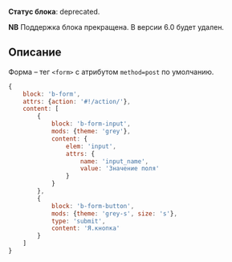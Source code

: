 **Статус блока**: deprecated.

**NB** Поддержка блока прекращена. В версии 6.0 будет удален.

## Описание

Форма – тег `<form>` с атрибутом `method=post` по умолчанию.

```js
{
    block: 'b-form',
    attrs: {action: '#!/action/'},
    content: [
        {
            block: 'b-form-input',
            mods: {theme: 'grey'},
            content: {
                elem: 'input',
                attrs: {
                    name: 'input_name',
                    value: 'Значение поля'
                }
            }
        },
        {
            block: 'b-form-button',
            mods: {theme: 'grey-s', size: 's'},
            type: 'submit',
            content: 'Я.кнопка'
        }
    ]
}
```
